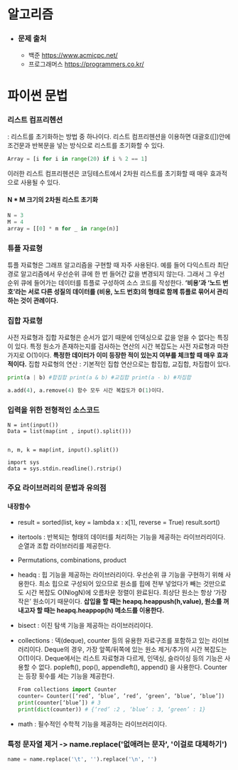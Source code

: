 # 알고리즘

- ### 문제 출처

  - 백준 https://www.acmicpc.net/
  - 프로그래머스 https://programmers.co.kr/
# 파이썬 문법

### 리스트 컴프리헨션 

: 리스트를 초기화하는 방법 중 하나이다. 리스트 컴프리헨션을 이용하면 대괄호([])안에 조건문과 반복문을 넣는 방식으로 리스트를 초기화할 수 있다. 

```python
Array = [i for i in range(20) if i % 2 == 1]
```

이러한 리스트 컴프리헨션은 코딩테스트에서 2차원 리스트를 초기화할 때 매우 효과적으로 사용될 수 있다. 


#### N * M 크기의 2차원 리스트 초기화

```python
N = 3
M = 4
array = [[0] * m for _ in range(n)]
```

### 튜플 자료형 

튜플 자료형은 그래프 알고리즘을 구현할 때 자주 사용된다. 예를 들어 다익스트라 최단 경로 알고리즘에서 우선순위 큐에 한 번 들어간 값을 변경되지 않는다. 그래서 그 우선 순위 큐에 들어가는 데이터를 튜플로 구성하여 소스 코드를 작성한다. **‘비용’과 ‘노드 번호’라는 서로 다른 성질의 데이터를 (비용, 노드 번호)의 형태로 함께 튜플로 묶어서 관리하는 것이 관례이다.**

### 집합 자료형

사전 자료형과 집합 자료형은 순서가 없기 때문에 인덱싱으로 값을 얻을 수 없다는 특징이 있다. 특정 원소가 존재하는지를 검사하는 연산의 시간 복잡도는 사전 자료형과 마찬가지로 O(1)이다. **특정한 데이터가 이미 등장한 적이 있는지 여부를 체크할 때 매우 효과적이다.** 
집합 자료형의 연산 : 기본적인 집합 연산으로는 합집합, 교집합, 차집합이 있다.

```python
print(a | b) #합집합 print(a & b) #교집합 print(a - b) #차집합

a.add(4), a.remove(4) 함수 모두 시간 복잡도가 O(1)이다.
```

### 입력을 위한 전형적인 소스코드

```
N = int(input())
Data = list(map(int , input().split()))


n, m, k = map(int, input().split())

import sys
data = sys.stdin.readline().rstrip()
```

### 주요 라이브러리의 문법과 유의점

#### 내장함수

- result = sorted(list, key = lambda x : x[1], reverse = True)
  result.sort()

- itertools : 반복되는 형태의 데이터를 처리하는 기능을 제공하는 라이브러리이다. 순열과 조합 라이브러리를 제공한다.

- Permutations, combinations, product

- headq : 힙 기능을 제공하는 라이브러리이다. 우선순위 큐 기능을 구현하기 위해 사용한다.
  최소 힙으로 구성되어 있으므로 원소를 힙에 전부 넣었다가 빼는 것만으로도 시간 복잡도 O(NlogN)에 오름차운 정렬이 완료된다. 최상단 원소는 항상 ‘가장 작은’ 원소이기 때문이다. **삽입을 할 때는 heapq.heappush(h,value), 원소를 꺼내고자 할 때는 heapq.heappop(h) 메소드를 이용한다.**  

- bisect : 이진 탐색 기능을 제공하는 라이브러리이다. 

- collections : 덱(deque), counter 등의 유용한 자료구조를 포함하고 있는 라이브러리이다. 
  Deque의 경우, 가장 앞쪽/뒤쪽에 있는 원소 제거/추가의 시간 복잡도는 O(1)이다. Deque에서는 리스트 자료형과 다르게, 인덱싱, 슬라이싱 등의 기능은 사용할 수 없다. popleft(), pop(), appendleft(), append() 을 사용한다. 
  Counter는 등장 횟수를 세는 기능을 제공한다.

  ```python
  From collections import Counter
  counter= Counter([‘red’, ‘blue’, ’red’, ‘green’, ‘blue’, ‘blue’])
  print(counter[‘blue’]) # 3
  print(dict(counter)) # {‘red’ :2 , ‘blue’ : 3, ‘green’ : 1} 
  ```

- math : 필수적인 수학적 기능을 제공하는 라이브러리이다.

### 특정 문자열 제거 -> name.replace('없애려는 문자', '이걸로 대체하기')
  ```python
  name = name.replace('\t', '').replace('\n', '')
  ```
